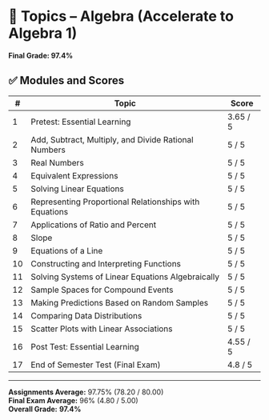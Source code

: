 # 📘 Topics – Algebra (Accelerate to Algebra 1)

**Final Grade: 97.4%**

## ✅ Modules and Scores

| #  | Topic                                                              | Score  |
|----|--------------------------------------------------------------------|--------|
| 1  | Pretest: Essential Learning                                       | 3.65 / 5 |
| 2  | Add, Subtract, Multiply, and Divide Rational Numbers              | 5 / 5  |
| 3  | Real Numbers                                                      | 5 / 5  |
| 4  | Equivalent Expressions                                            | 5 / 5  |
| 5  | Solving Linear Equations                                          | 5 / 5  |
| 6  | Representing Proportional Relationships with Equations            | 5 / 5  |
| 7  | Applications of Ratio and Percent                                 | 5 / 5  |
| 8  | Slope                                                             | 5 / 5  |
| 9  | Equations of a Line                                               | 5 / 5  |
| 10 | Constructing and Interpreting Functions                           | 5 / 5  |
| 11 | Solving Systems of Linear Equations Algebraically                 | 5 / 5  |
| 12 | Sample Spaces for Compound Events                                 | 5 / 5  |
| 13 | Making Predictions Based on Random Samples                        | 5 / 5  |
| 14 | Comparing Data Distributions                                      | 5 / 5  |
| 15 | Scatter Plots with Linear Associations                            | 5 / 5  |
| 16 | Post Test: Essential Learning                                     | 4.55 / 5 |
| 17 | End of Semester Test (Final Exam)                                 | 4.8 / 5  |

---

**Assignments Average:** 97.75% (78.20 / 80.00)  
**Final Exam Average:** 96% (4.80 / 5.00)  
**Overall Grade:** **97.4%**
